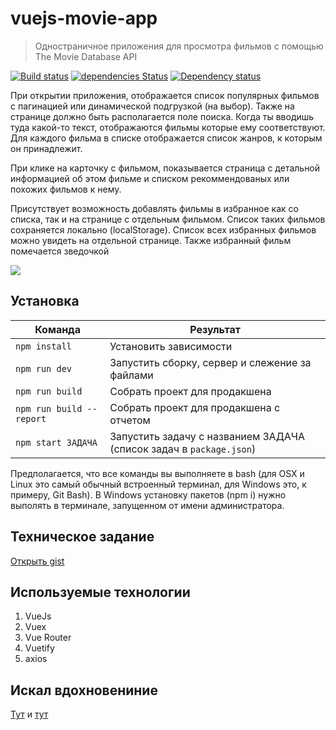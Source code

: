 # vuejs-movie-app 
> Одностраничное приложения для просмотра фильмов с помощью The Movie Database API

[![Build status][travis-image]][travis-url] [![dependencies Status](https://david-dm.org/webistomin/vuejs-movie-app/status.svg)](https://david-dm.org/webistomin/vuejs-movie-app) [![Dependency status][dependency-image]][dependency-url] 

При открытии приложения, отображается список популярных фильмов с пагинацией или динамической подгрузкой (на выбор). Также на странице должно быть располагается поле поиска. Когда ты вводишь туда какой-то текст, отображаются фильмы которые ему соответствуют. Для каждого фильма в списке отображается список жанров, к которым он принадлежит.

При клике на карточку с фильмом, показывается страница с детальной информацией об этом фильме и списком рекоммендованых или похожих фильмов к нему.

Присутствует возможность добавлять фильмы в избранное как со списка, так и на странице с отдельным фильмом. Список таких фильмов сохраняется локально (localStorage). Список всех избранных фильмов можно увидеть на отдельной странице. Также избранный фильм помечается зведочкой

<img src='https://raw.githubusercontent.com/dbader/readme-template/master/header.png'>

## Установка

<table>
  <thead>
    <tr>
      <th>Команда</th>
      <th>Результат</th>
    </tr>
  </thead>
  <tbody>
    <tr>
      <td width="30%"><code>npm install</code></td>
      <td>Установить зависимости</td>
    </tr>
    <tr>
      <td><code>npm run dev</code></td>
      <td>Запустить сборку, сервер и слежение за файлами</td>
    </tr>
     <tr>
      <td><code>npm run build</code></td>
      <td>Собрать проект для продакшена</td>
    </tr>
     <tr>
      <td><code>npm run build --report</code></td>
      <td>Собрать проект для продакшена с отчетом</td>
    </tr>
    <tr>
      <td><code>npm start ЗАДАЧА</code></td>
      <td>Запустить задачу с названием ЗАДАЧА (список задач в <code>package.json</code>)</td>
    </tr>
  </tbody>
</table>

Предполагается, что все команды вы выполняете в bash (для OSX и Linux это самый обычный встроенный терминал, для Windows это, к примеру, Git Bash). В Windows установку пакетов (npm i) нужно выполять в терминале, запущенном от имени администратора.

## Техническое задание 
<a href="https://gist.github.com/krambertech/ecb3890824fd7ada0f4ec1ff55125758" target="_blank">Открыть gist</a>

## Используемые технологии
1. VueJs
2. Vuex
3. Vue Router
4. Vuetify
5. axios

## Искал вдохновениние
<a href='https://github.com/dmtrbrl/tmdb-app'>Тут</a> и <a href='https://github.com/SKempin/reactjs-tmdb-app'>тут</a>


[travis-image]: https://travis-ci.org/webistomin/vuejs-movie-app.svg?branch=master
[travis-url]: https://travis-ci.org/webistomin/vuejs-movie-app
[dependency-image]: https://david-dm.org/webistomin/vuejs-movie-app/dev-status.svg
[dependency-url]: https://david-dm.org/webistomin/vuejs-movie-app


